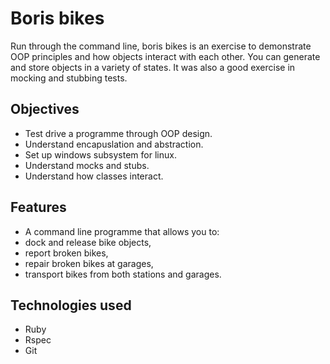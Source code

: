 # Boris bikes

Run through the command line, boris bikes is an exercise to demonstrate OOP principles and how objects interact with each other. You can generate and store objects in a variety of states. It was also a good exercise in mocking and stubbing tests.

## Objectives

- Test drive a programme through OOP design.
- Understand encapuslation and abstraction.
- Set up windows subsystem for linux.
- Understand mocks and stubs.
- Understand how classes interact.

## Features

- A command line programme that allows you to:
-  dock and release bike objects,
-  report broken bikes,
-  repair broken bikes at garages,
-  transport bikes from both stations and garages. 

## Technologies used

- Ruby
- Rspec
- Git


